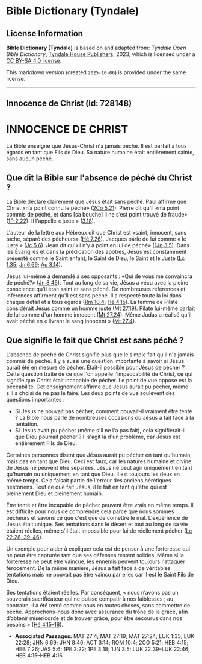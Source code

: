 # Bible Dictionary (Tyndale)

## License Information

**Bible Dictionary (Tyndale)** is based on and adapted from: _Tyndale Open Bible Dictionary_, [Tyndale House Publishers](https://tyndaleopenresources.com/), 2023, which is licensed under a [CC BY-SA 4.0 license](https://creativecommons.org/licenses/by-sa/4.0/legalcode.en).

This markdown version (created `2025-10-06`) is provided under the same license.



--------------------------------

## Innocence de Christ (id: 728148)

INNOCENCE DE CHRIST
===================

La Bible enseigne que Jésus\-Christ n'a jamais péché. Il est parfait à tous égards en tant que Fils de Dieu. Sa nature humaine était entièrement sainte, sans aucun péché.

Que dit la Bible sur l'absence de péché du Christ ?
---------------------------------------------------

La Bible déclare clairement que Jésus était sans péché. Paul affirme que Christ «n’a point connu le péché» ([2Co 5\.21](https://ref.ly/2Cor5:21)). Pierre dit qu'il «n’a point commis de péché, et dans \[sa bouche] il ne s’est point trouvé de fraude» ([1P 2\.22](https://ref.ly/1Pet2:22)). Il l'appelle « juste » ([3\.18](https://ref.ly/1Pet3:18)).

L'auteur de la lettre aux Hébreux dit que Christ est «saint, innocent, sans tache, séparé des pécheurs» ([Hé 7\.26](https://ref.ly/Heb7:26)). Jacques parle de lui comme « le juste » ([Jc 5\.6](https://ref.ly/Jas5:6)). Jean dit qu'«il n’y a point en lui de péché» ([1Jn 3\.5](https://ref.ly/1John3:5)). Dans les Évangiles et dans la prédication des apôtres, Jésus est constamment présenté comme le Saint enfant, le Saint de Dieu, le Saint et le Juste ([Lc 1\.35](https://ref.ly/Luke1:35); [Jn 6\.69](https://ref.ly/John6:69); [Ac 3\.14](https://ref.ly/Acts3:14)).

Jésus lui\-même a demandé à ses opposants : «Qui de vous me convaincra de péché?» ([Jn 8\.46](https://ref.ly/John8:46)). Tout au long de sa vie, Jésus a vécu avec la pleine conscience qu'il était saint et sans péché. De nombreuses références et inférences affirment qu'il est sans péché. Il a respecté toute la loi dans chaque détail et à tous égards ([Rm 10\.4](https://ref.ly/Rom10:4); [Hé 4\.15](https://ref.ly/Heb4:15)). La femme de Pilate considérait Jésus comme un homme juste ([Mt 27\.19](https://ref.ly/Matt27:19,Matt27:24)). Pilate lui\-même parlait de lui comme d'un homme innocent ([Mt 27\.24](https://ref.ly/Matt27:19,Matt27:24)). Même Judas a réalisé qu'il avait péché en « livrant le sang innocent » ([Mt 27\.4](https://ref.ly/Matt27:4)).

Que signifie le fait que Christ est sans péché ?
------------------------------------------------

L'absence de péché de Christ signifie plus que le simple fait qu'il n'a jamais commis de péché. Il y a aussi une question importante à savoir si Jésus aurait été en mesure de pécher. Était\-il possible pour Jésus de pécher ? Cette question traite de ce que l'on appelle l'impeccabilité de Christ, ce qui signifie que Christ était incapable de pécher. Le point de vue opposé est la peccabilité. Cet enseignement affirme que Jésus aurait pu pécher, même s'il a choisi de ne pas le faire. Les deux points de vue soulèvent des questions importantes :

* Si Jésus ne pouvait pas pécher, comment pouvait\-il vraiment être tenté ? La Bible nous parle de nombreuses occasions où Jésus a fait face à la tentation.
* Si Jésus avait pu pécher (même s'il ne l'a pas fait), cela signifierait\-il que Dieu pourrait pécher ? Il s'agit là d'un problème, car Jésus est entièrement Fils de Dieu.

Certaines personnes disent que Jésus aurait pu pécher en tant qu'humain, mais pas en tant que Dieu. Ceci est faux, car les natures humaine et divine de Jésus ne peuvent être séparées. Jésus ne peut agir uniquement en tant qu'humain ou uniquement en tant que Dieu. Il est toujours les deux en même temps. Cela faisait partie de l'erreur des anciens hérétiques nestoriens. Tout ce que fait Jésus, il le fait en tant qu'être qui est pleinement Dieu et pleinement humain.

Être tenté et être incapable de pécher peuvent être vrais en même temps. Il est difficile pour nous de comprendre cela parce que nous sommes pécheurs et savons ce que c'est que de comettre le mal. L'expérience de Jésus était unique. Ses tentations dans le désert et tout au long de sa vie étaient réelles, même s'il était impossible pour lui de réellement pécher ([Lc 22\.28, 39–46](https://ref.ly/Luke22:28,Luke22:39-Luke22:46)).

Un exemple pour aider à expliquer cela est de penser à une forteresse qui ne peut être capturée tant que ses défenses restent solides. Même si la forteresse ne peut être vaincue, les ennemis peuvent toujours l'attaquer férocement. De la même manière, Jésus a fait face à de véritables tentations mais ne pouvait pas être vaincu par elles car il est le Saint Fils de Dieu.

Ses tentations étaient réelles. Par conséquent, « nous n’avons pas un souverain sacrificateur qui ne puisse compatir à nos faiblesses ; au contraire, il a été tenté comme nous en toutes choses, sans commettre de péché. Approchons\-nous donc avec assurance du trône de la grâce, afin d’obtenir miséricorde et de trouver grâce, pour être secourus dans nos besoins » ([Hé 4\.15–16](https://ref.ly/Heb4:15-Heb4:16)).

* **Associated Passages:** MAT 27:4; MAT 27:19; MAT 27:24; LUK 1:35; LUK 22:28; JHN 6:69; JHN 8:46; ACT 3:14; ROM 10:4; 2CO 5:21; HEB 4:15; HEB 7:26; JAS 5:6; 1PE 2:22; 1PE 3:18; 1JN 3:5; LUK 22:39–LUK 22:46; HEB 4:15–HEB 4:16

